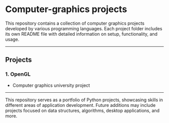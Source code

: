 # Computer-graphics projects

This repository contains a collection of computer graphics projects developed by various programming languages. Each project folder includes its own README file with detailed information on setup, functionality, and usage.

---

## Projects

### 1. OpenGL
  - Computer graphics university project

---

This repository serves as a portfolio of Python projects, showcasing skills in different areas of application development. Future additions may include projects focused on data structures, algorithms, desktop applications, and more.
